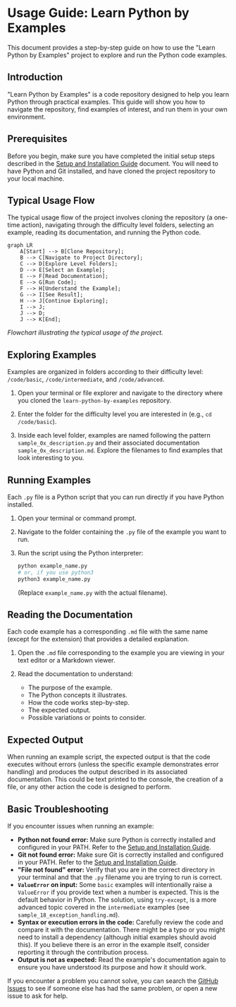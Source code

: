 # Usage Guide: Learn Python by Examples

This document provides a step-by-step guide on how to use the "Learn Python by Examples" project to explore and run the Python code examples.

## Introduction

"Learn Python by Examples" is a code repository designed to help you learn Python through practical examples. This guide will show you how to navigate the repository, find examples of interest, and run them in your own environment.

## Prerequisites

Before you begin, make sure you have completed the initial setup steps described in the [Setup and Installation Guide](./07_setup_and_installation.md) document. You will need to have Python and Git installed, and have cloned the project repository to your local machine.

## Typical Usage Flow

The typical usage flow of the project involves cloning the repository (a one-time action), navigating through the difficulty level folders, selecting an example, reading its documentation, and running the Python code.

```mermaid
graph LR
    A[Start] --> B[Clone Repository];
    B --> C[Navigate to Project Directory];
    C --> D[Explore Level Folders];
    D --> E[Select an Example];
    E --> F[Read Documentation];
    E --> G[Run Code];
    F --> H[Understand the Example];
    G --> I[See Result];
    H --> J[Continue Exploring];
    I --> J;
    J --> D;
    J --> K[End];
```

_Flowchart illustrating the typical usage of the project._

## Exploring Examples

Examples are organized in folders according to their difficulty level: `/code/basic`, `/code/intermediate`, and `/code/advanced`.

1. Open your terminal or file explorer and navigate to the directory where you cloned the `learn-python-by-examples` repository.

2. Enter the folder for the difficulty level you are interested in (e.g., `cd /code/basic`).

3. Inside each level folder, examples are named following the pattern `sample_0x_description.py` and their associated documentation `sample_0x_description.md`. Explore the filenames to find examples that look interesting to you.

## Running Examples

Each `.py` file is a Python script that you can run directly if you have Python installed.

1. Open your terminal or command prompt.

2. Navigate to the folder containing the `.py` file of the example you want to run.

3. Run the script using the Python interpreter:

   ```bash
   python example_name.py
   # or, if you use python3
   python3 example_name.py

   ```

   (Replace `example_name.py` with the actual filename).

## Reading the Documentation

Each code example has a corresponding `.md` file with the same name (except for the extension) that provides a detailed explanation.

1. Open the `.md` file corresponding to the example you are viewing in your text editor or a Markdown viewer.

2. Read the documentation to understand:
   - The purpose of the example.
   - The Python concepts it illustrates.
   - How the code works step-by-step.
   - The expected output.
   - Possible variations or points to consider.

## Expected Output

When running an example script, the expected output is that the code executes without errors (unless the specific example demonstrates error handling) and produces the output described in its associated documentation. This could be text printed to the console, the creation of a file, or any other action the code is designed to perform.

## Basic Troubleshooting

If you encounter issues when running an example:

- **Python not found error:** Make sure Python is correctly installed and configured in your PATH. Refer to the [Setup and Installation Guide](./07_setup_and_installation.md).
- **Git not found error:** Make sure Git is correctly installed and configured in your PATH. Refer to the [Setup and Installation Guide](./07_setup_and_installation.md).
- **"File not found" error:** Verify that you are in the correct directory in your terminal and that the `.py` filename you are trying to run is correct.
- **`ValueError` on input:** Some `basic` examples will intentionally raise a `ValueError` if you provide text when a number is expected. This is the default behavior in Python. The solution, using `try-except`, is a more advanced topic covered in the `intermediate` examples (see `sample_18_exception_handling.md`).
- **Syntax or execution errors in the code:** Carefully review the code and compare it with the documentation. There might be a typo or you might need to install a dependency (although initial examples should avoid this). If you believe there is an error in the example itself, consider reporting it through the contribution process.
- **Output is not as expected:** Read the example's documentation again to ensure you have understood its purpose and how it should work.

If you encounter a problem you cannot solve, you can search the [GitHub Issues](https://github.com/seyerjo/learn-python-by-examples/issues) to see if someone else has had the same problem, or open a new issue to ask for help.
